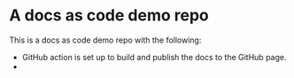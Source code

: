 # A docs as code demo repo

This is a docs as code demo repo with the following:

* GitHub action is set up to build and publish the docs to the GitHub page.
* 